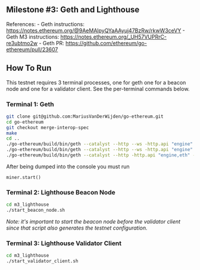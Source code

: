 ## Milestone #3: Geth and Lighthouse

References:
	- Geth instructions: https://notes.ethereum.org/@9AeMAlpyQYaAAyuj47BzRw/rkwW3ceVY
	- Geth M3 instructions: https://notes.ethereum.org/_UH57VUPRrC-re3ubtmo2w
	- Geth PR: https://github.com/ethereum/go-ethereum/pull/23607

## How To Run

This testnet requires 3 terminal processes, one for geth one for a beacon node
and one for a validator client. See the per-terminal commands below.

### Terminal 1: Geth

```bash
git clone git@github.com:MariusVanDerWijden/go-ethereum.git
cd go-ethereum
git checkout merge-interop-spec
make
cd ..
./go-ethereum/build/bin/geth --catalyst --http --ws -http.api "engine" --datadir "./datadir" init genesis.json
./go-ethereum/build/bin/geth --catalyst --http --ws -http.api "engine" --datadir "./datadir" account import sk.json
./go-ethereum/build/bin/geth --catalyst --http -http.api "engine,eth" --datadir "./datadir" --allow-insecure-unlock --unlock "0xa94f5374fce5edbc8e2a8697c15331677e6ebf0b" --password "" --nodiscover console
```

After being dumped into the console you must run
```
miner.start()
```

### Terminal 2: Lighthouse Beacon Node

```bash
cd m3_lighthouse
./start_beacon_node.sh
```

*Note: it's important to start the beacon node before the validator client
since that script also generates the testnet configuration.*

### Terminal 3: Lighthouse Validator Client

```bash
cd m3_lighthouse
./start_validator_client.sh
```
